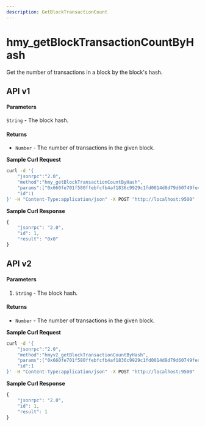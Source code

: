 ```yaml
---
description: GetBlockTransactionCount
---
```


# hmy\_getBlockTransactionCountByHash

Get the number of transactions in a block by the block's hash.

## API v1

#### Parameters

`String` - The block hash.

#### Returns

* `Number` - The number of transactions in the given block.

**Sample Curl Request**

```bash
curl -d '{
    "jsonrpc":"2.0",
    "method":"hmy_getBlockTransactionCountByHash",
    "params":["0x660fe701f580ffebfcfb4af1836c9929c1fd0014d8d79d60749fecf52df7a90d"],
    "id":1
}' -H "Content-Type:application/json" -X POST "http://localhost:9500"
```

**Sample Curl Response**

```javascript
{
    "jsonrpc": "2.0",
    "id": 1,
    "result": "0x0"
}
```

## API v2

#### Parameters

1. `String` - The block hash.

#### Returns

* `Number` - The number of transactions in the given block.

**Sample Curl Request**

```bash
curl -d '{
    "jsonrpc":"2.0",
    "method":"hmyv2_getBlockTransactionCountByHash",
    "params":["0x660fe701f580ffebfcfb4af1836c9929c1fd0014d8d79d60749fecf52df7a90d"],
    "id":1
}' -H "Content-Type:application/json" -X POST "http://localhost:9500"
```

**Sample Curl Response**

```javascript
{
    "jsonrpc": "2.0",
    "id": 1,
    "result": 1
}
```

